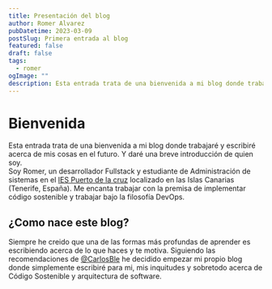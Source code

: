 ```yaml
---
title: Presentación del blog
author: Romer Alvarez
pubDatetime: 2023-03-09
postSlug: Primera entrada al blog
featured: false
draft: false
tags:
  - romer
ogImage: ""
description: Esta entrada trata de una bienvenida a mi blog donde trabajaré y escribiré acerca de mis cosas en el futuro. Y daré una breve introducción de quien soy.
---
```


# Bienvenida

Esta entrada trata de una bienvenida a mi blog donde trabajaré y escribiré acerca de mis cosas en el futuro. Y daré una breve introducción de quien soy.  
Soy Romer, un desarrollador Fullstack y estudiante de Administración de sistemas en el [IES Puerto de la cruz](https://iespuertodelacruz.es/) localizado en las Islas Canarias (Tenerife, España). Me encanta trabajar con la premisa de implementar código sostenible y trabajar bajo la filosofía DevOps.

## ¿Como nace este blog?

Siempre he creido que una de las formas más profundas de aprender es escribiendo acerca de lo que haces y te motiva. Siguiendo las recomendaciones de [@CarlosBle](https://www.linkedin.com/in/carlosble/) he decidido empezar mi propio blog donde simplemente escribiré para mi, mis inquitudes y sobretodo acerca de Código Sostenible y arquitectura de software.
